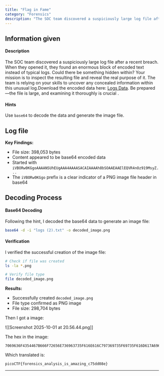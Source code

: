 ```yaml
---
title: "Flag in Fame"
category: "Forensics"
description: "The SOC team discovered a suspiciously large log file after a recent breach. When they opened it, they found an enormous block of encoded text instead of typical logs."
---
```


## Information given

#### Description

The SOC team discovered a suspiciously large log file after a recent breach. When they opened it, they found an enormous block of encoded text instead of typical logs. Could there be something hidden within? Your mission is to inspect the resulting file and reveal the real purpose of it. The team is relying on your skills to uncover any concealed information within this unusual log.Download the encoded data here: [Logs Data](https://challenge-files.picoctf.net/c_amiable_citadel/1cb8d8924eb719b54af443989023e3ebc86051dc7e294a87634d5bffb84be2a1/logs.txt). Be prepared—the file is large, and examining it thoroughly is crucial .

#### Hints

Use `base64` to decode the data and generate the image file.

## Log file

**Key Findings:**
- File size: 398,053 bytes
- Content appeared to be base64 encoded data
- Started with `iVBORw0KGgoAAAANSUhEUgAAA4AAAASACAIAAAAh8bSOAAEAAElEQVR4nOz919MsyZ...`
- The `iVBORw0KGgo` prefix is a clear indicator of a PNG image file header in base64

## Decoding Process

#### Base64 Decoding

Following the hint, I decoded the base64 data to generate an image file:

```bash
base64 -d -i "logs (2).txt" -o decoded_image.png
```


#### Verification

I verified the successful creation of the image file:


```bash
# Check if file was created
ls -la *.png

# Verify file type
file decoded_image.png
```


**Results:**
- Successfully created `decoded_image.png`
- File type confirmed as PNG image
- File size: 298,704 bytes

Then I got a image:

![[Screenshot 2025-10-01 at 20.56.44.png]]

The hex in the image:

```
7069636F4354467B666F72656E736963735F616E616C797369735F69735F616D617A696E675F63373564643038657D
```

Which translated is:

```
picoCTF{forensics_analysis_is_amazing_c75dd08e}
```

---